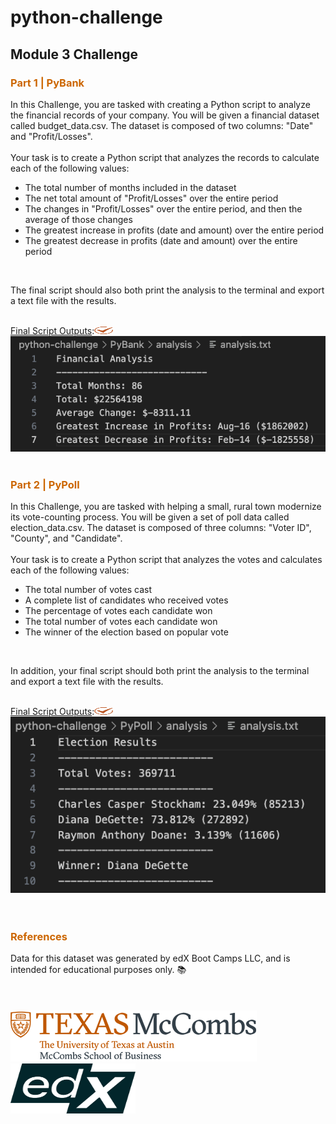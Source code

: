 # python-challenge
## Module 3 Challenge

### <p style="color:#CC6600">Part 1  |  PyBank</p> 

In this Challenge, you are tasked with creating a Python script to analyze the financial records of your company. You will be given a financial dataset called budget_data.csv. The dataset is composed of two columns: "Date" and "Profit/Losses".  
<br>
Your task is to create a Python script that analyzes the records to calculate each of the following values:
* The total number of months included in the dataset
* The net total amount of "Profit/Losses" over the entire period
* The changes in "Profit/Losses" over the entire period, and then the average of those changes
* The greatest increase in profits (date and amount) over the entire period
* The greatest decrease in profits (date and amount) over the entire period  
<br>  

The final script should also both print the analysis to the terminal and export a text file with the results.  
<br>

<ins>Final Script Outputs</ins>:<img src="Images/uta_icon_checkmark.svg" width="30" height="12">  <br>
![PyBankResults](Images/PyBankResults.png)
<br>
<br>

### <p style="color:#CC6600">Part 2  |  PyPoll</p>

In this Challenge, you are tasked with helping a small, rural town modernize its vote-counting process. 
You will be given a set of poll data called election_data.csv. The dataset is composed of three columns: "Voter ID", "County", and "Candidate".  
<br>
Your task is to create a Python script that analyzes the votes and calculates each of the following values:
* The total number of votes cast
* A complete list of candidates who received votes
* The percentage of votes each candidate won
* The total number of votes each candidate won
* The winner of the election based on popular vote  
<br>  

In addition, your final script should both print the analysis to the terminal and export a text file with the results.  
<br>  

<ins>Final Script Outputs</ins>:<img src="Images/uta_icon_checkmark.svg" width="30" height="12">  <br>
![PyPollResults](Images/PyPollResults.png)
<br>  
<br>

### <p style="color:#CC6600">References</p>
Data for this dataset was generated by edX Boot Camps LLC, and is intended for educational purposes only.  📚  
<br>
<br>
<br>
![UTlogo](Images/utaustin-mccombs.png)      <img src="Images/edx-logo-elm.svg" width="200" height="80">

